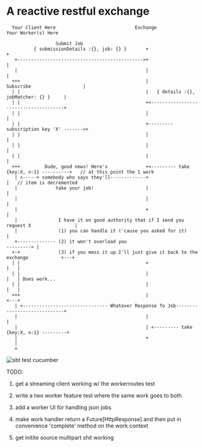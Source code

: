 # A reactive restful exchange


      Your Client Here                             Exchange                           Your Worker(s) Here

                      Submit Job
              { submissionDetails :{}, job: {} }       +                                       +
       +---------------------------------------------->+                                       |
       |                                               |                                       |
      +++                                              |           Subscribe                   |
      | |                                              |   { details :{}, jobMatcher: {} }     |
      | |                                              +<--------------------------------------+
      | |                                              |                                       |
      | |                                              +--------- subscription key 'X' ------->+
      | |                                              |                                       |
      | |                                              |                                       |
      | |                                              |                                       |
      +++         Dude, good news! Here's              +<--------- take {key:X, n:1} ----------+   // at this point the 1 work 
       | <-----+ somebody who says they'll-------------+                                       |   // item is decremented
       |              take your job!                   |                                       |
       |                                               |                                       |
       |                                               +                                       |
       |               I have it on good authority that if I send you request X                |
       |               (1) you can handle it ('cause you asked for it)                         |
       +-------------- (2) it won't overload you                                    ---------> |
      +-+              (3) if you mess it up I'll just give it back to the exchange            +---+
      | |                                              +                                       |   |
      | |                                              |                                       |   | Does work...
      | |                                              |                                       |   |
      +++                                              |                                       <---+
       | <------------------------------- Whatever Response To Job-----------------------------+
       |                                               |                                       |
       |                                               | <--------- take {key:X, n:1} ---------+
       |                                               +
       |
       +


![sbt test cucumber](https://travis-ci.org/aaronp/jabroni.svg?branch=master)


TODO:
1) get a streaming client working w/ the workerroutes test
2) write a two worker feature test where the same work goes to both
3) add a worker UI for handling json jobs

4) make work handler return a Future[HttpResponse] and then put in convenience 'complete' method on the work context
5) get initite source multipart shit working